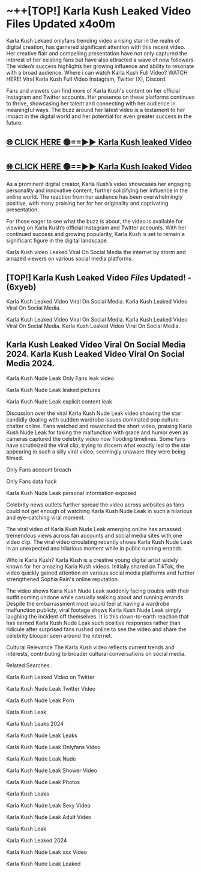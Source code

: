 # ~++[TOP!] Karla Kush Leaked Video Files Updated x4o0m

 Karla Kush Lekaed onlyfans trending video a rising star in the realm of digital creation, has garnered significant attention with this recent video. Her creative flair and compelling presentation have not only captured the interest of her existing fans but have also attracted a wave of new followers. The video’s success highlights her growing influence and ability to resonate with a broad audience.
Where i can watch  Karla Kush Full Video? WATCH HERE! Viral  Karla Kush Full Video Instagram, Twitter (X), Discord.


Fans and viewers can find more of  Karla Kush's content on her official Instagram and Twitter accounts. Her presence on these platforms continues to thrive, showcasing her talent and connecting with her audience in meaningful ways. The buzz around her latest video is a testament to her impact in the digital world and her potential for even greater success in the future.


## [🌐 CLICK HERE 🟢==►►  Karla Kush leaked Video ](https://onlyclips.site?title=Karla_Kush&ref=git)

## [🌐 CLICK HERE 🟢==►►  Karla Kush leaked Video ](https://onlyclips.site?title=Karla_Kush&ref=git)


As a prominent digital creator,  Karla Kush’s video showcases her engaging personality and innovative content, further solidifying her influence in the online world. The reaction from her audience has been overwhelmingly positive, with many praising her for her originality and captivating presentation.

For those eager to see what the buzz is about, the video is available for viewing on  Karla Kush’s official Instagram and Twitter accounts. With her continued success and growing popularity,  Karla Kush is set to remain a significant figure in the digital landscape.


  Karla Kush video Leaked Viral On Social Media the internet by storm and amazed viewers on various social media platforms.


## [TOP!]  Karla Kush Leaked Video *Files* Updated! - (6xyeb) 

 Karla Kush Leaked Video Viral On Social Media. Karla Kush Leaked Video Viral On Social Media.

 Karla Kush Leaked Video Viral On Social Media. Karla Kush Leaked Video Viral On Social Media. Karla Kush Leaked Video Viral On Social Media.


##  Karla Kush Leaked Video Viral On Social Media 2024. Karla Kush Leaked Video Viral On Social Media 2024.
 Karla Kush Nude Leak Only Fans leak video

 Karla Kush Nude Leak leaked pictures

 Karla Kush Nude Leak explicit content leak

Discussion over the viral  Karla Kush Nude Leak video showing the star candidly dealing with sudden wardrobe issues dominated pop culture chatter online. Fans watched and rewatched the short video, praising  Karla Kush Nude Leak for taking the malfunction with grace and humor even as cameras captured the celebrity video now flooding timelines. Some fans have scrutinized the viral clip, trying to discern what exactly led to the star appearing in such a silly viral video, seemingly unaware they were being filmed.


Only Fans account breach

Only Fans data hack

 Karla Kush Nude Leak personal information exposed

Celebrity news outlets further spread the video across websites as fans could not get enough of watching  Karla Kush Nude Leak in such a hilarious and eye-catching viral moment.


The viral video of  Karla Kush Nude Leak emerging online has amassed tremendous views across fan accounts and social media sites with one video clip. The viral video circulating recently shows  Karla Kush Nude Leak in an unexpected and hilarious moment while in public running errands.


Who is  Karla Kush?  Karla Kush is a creative young digital artist widely known for her amazing  Karla Kush videos. Initially shared on TikTok, the video quickly gained attention on various social media platforms and further strengthened Sophia Rain's online reputation.

The video shows  Karla Kush Nude Leak suddenly facing trouble with their outfit coming undone while casually walking about and running errands. Despite the embarrassment most would feel at having a wardrobe malfunction publicly, viral footage shows  Karla Kush Nude Leak simply laughing the incident off themselves. It is this down-to-earth reaction that has earned  Karla Kush Nude Leak such positive responses rather than ridicule after surprised fans rushed online to see the video and share the celebrity blooper seen around the internet.

Cultural Relevance The  Karla Kush video reflects current trends and interests, contributing to broader cultural conversations on social media.

Related Searches :

 Karla Kush Leaked Video on Twitter

 Karla Kush Nude Leak Twitter Video

 Karla Kush Nude Leak Porn

 Karla Kush Leak 

 Karla Kush Leaks 2024

 Karla Kush Nude Leak Leaks

 Karla Kush Nude Leak Onlyfans Video

 Karla Kush Nude Leak Nude

 Karla Kush Nude Leak Shower Video

 Karla Kush Nude Leak Photos

 Karla Kush Leaks

 Karla Kush Nude Leak Sexy Video

 Karla Kush Nude Leak Adult Video

 Karla Kush Leak

 Karla Kush Leaked 2024

 Karla Kush Nude Leak xxx Video

 Karla Kush Nude Leak Leaked